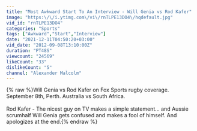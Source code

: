 ```yaml
---
title: "Most Awkward Start To An Interview - Will Genia vs Rod Kafer"
image: "https:\/\/i.ytimg.com\/vi\/rnTLPE13DO4\/hqdefault.jpg"
vid_id: "rnTLPE13DO4"
categories: "Sports"
tags: ["Awkward","Start","Interview"]
date: "2021-12-11T04:50:20+03:00"
vid_date: "2012-09-08T13:10:00Z"
duration: "PT48S"
viewcount: "24569"
likeCount: "33"
dislikeCount: "5"
channel: "Alexander Malcolm"
---
```

{% raw %}Will Genia vs Rod Kafer on Fox Sports rugby coverage. September 8th, Perth. Australia vs South Africa. <br /><br />Rod Kafer - The nicest guy on TV makes a simple statement... and Aussie scrumhalf Will Genia gets confused and makes a fool of himself. And apologizes at the end.{% endraw %}
